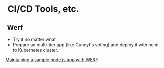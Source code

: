 #  CI/CD Tools, etc.

##  Werf

- Try it no matter what
- Prepare an multi-tier app (like Cuneyt's voting) and deploy it with helm to Kubernetes cluster. 

[Maintaining a sample node.js app with WERF](https://werf.io/guides/nodejs/100_basic/10_build.html)
